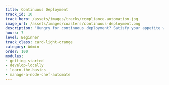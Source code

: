 ```yaml
---
title: Continuous Deployment
track_id: 10
track_hero: /assets/images/tracks/compliance-automation.jpg
image_url: /assets/images/coasters/continuous-deployment.png
description: "Hungry for continuous deployment? Satisfy your appetite with Chef Automate, the platform for continuous development, and learn how it can provide visibility into your infrastructure. Also discover how to deploy a cookbook using the Chef Automate pipeline."
hours: 7
level: Beginner
track_class: card-light-orange
category: Admin
order: 100
modules:
- getting-started
- develop-locally
- learn-the-basics
- manage-a-node-chef-automate
---
```

